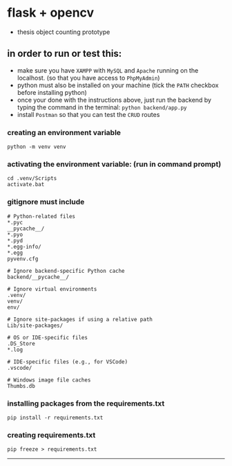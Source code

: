 # flask + opencv
- thesis object counting prototype

## in order to run or test this:
- make sure you have ```XAMPP``` with ```MySQL``` and ```Apache``` running on the localhost. (so that you have access to ```PhpMyAdmin```)
- python must also be installed on your machine (tick the ```PATH``` checkbox before installing python)
- once your done with the instructions above, just run the backend by typing the command in the terminal:
``` python backend/app.py ```
- install ```Postman``` so that you can test the ```CRUD``` routes 

### creating an environment variable
```
python -m venv venv
```

### activating the environment variable: (run in command prompt)
```
cd .venv/Scripts
activate.bat
```

### gitignore must include

```
# Python-related files
*.pyc
__pycache__/
*.pyo
*.pyd
*.egg-info/
*.egg
pyvenv.cfg

# Ignore backend-specific Python cache
backend/__pycache__/

# Ignore virtual environments
.venv/
venv/
env/

# Ignore site-packages if using a relative path
Lib/site-packages/

# OS or IDE-specific files
.DS_Store
*.log

# IDE-specific files (e.g., for VSCode)
.vscode/

# Windows image file caches
Thumbs.db

```

### installing packages from the requirements.txt
```
pip install -r requirements.txt
```

### creating requirements.txt
```
pip freeze > requirements.txt
```
****
